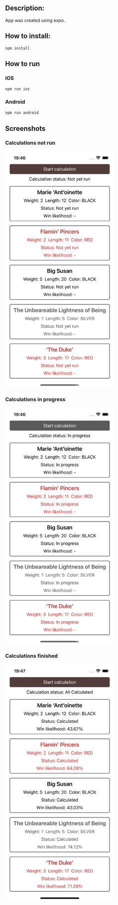 ## Description:

App was created using expo.

## How to install:

```bash
npm install
```

## How to run

### iOS

```bash
npm run ios
```

### Android

```bash
npm run android
```

## Screenshots

### Calculations not run

<img src="./screenshots/not-run.png" width="350" alt="Calculations not run" />

### Calculations in progress

<img src="./screenshots/in-progress.png" width="350" alt="Calculations in progress" />

### Calculations finished

<img src="./screenshots/finished-calculations.png" width="350" alt="Calculations finished" />
